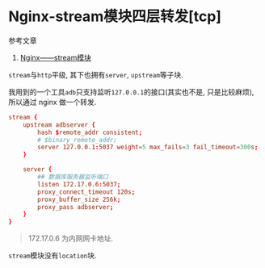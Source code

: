 # Nginx-stream模块四层转发[tcp]

参考文章

1. [Nginx——stream模块](https://www.cnblogs.com/zh-dream/p/12911609.html)

`stream`与`http`平级, 其下也拥有`server`, `upstream`等子块.

我用到的一个工具`adb`只支持监听`127.0.0.1`的接口(其实也不是, 只是比较麻烦), 所以通过 nginx 做一个转发.

```conf
stream {
    upstream adbserver {
        hash $remote_addr consistent;
        # $binary_remote_addr;
        server 127.0.0.1:5037 weight=5 max_fails=3 fail_timeout=300s;
    }

    server {
        ## 数据库服务器监听端口
        listen 172.17.0.6:5037;
        proxy_connect_timeout 120s;
        proxy_buffer_size 256k;
        proxy_pass adbserver;
    }
}
```

> 172.17.0.6 为内网网卡地址.

`stream`模块没有`location`块.

